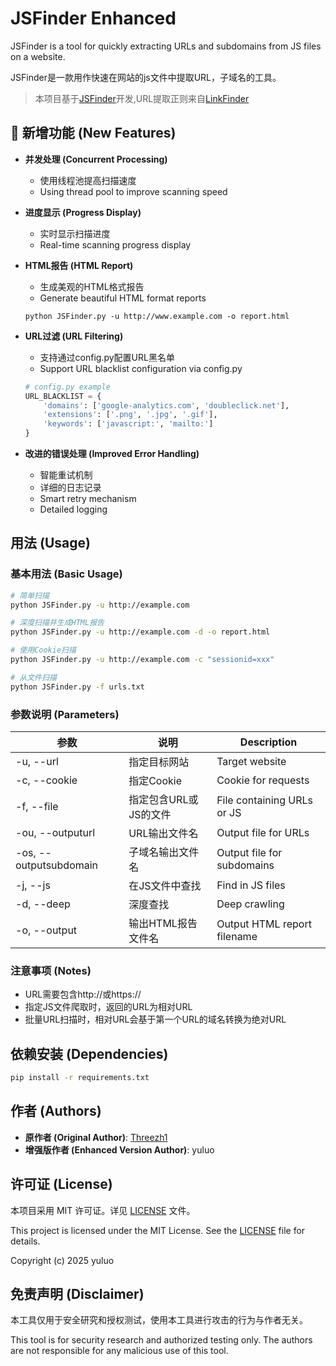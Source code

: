 # JSFinder Enhanced

JSFinder is a tool for quickly extracting URLs and subdomains from JS files on a website.

JSFinder是一款用作快速在网站的js文件中提取URL，子域名的工具。

> 本项目基于[JSFinder](https://github.com/Threezh1/JSFinder)开发,URL提取正则来自[LinkFinder](https://github.com/GerbenJavado/LinkFinder)

## 🚀 新增功能 (New Features)

- **并发处理 (Concurrent Processing)**
  - 使用线程池提高扫描速度
  - Using thread pool to improve scanning speed

- **进度显示 (Progress Display)**
  - 实时显示扫描进度
  - Real-time scanning progress display

- **HTML报告 (HTML Report)**
  - 生成美观的HTML格式报告
  - Generate beautiful HTML format reports
  ```
  python JSFinder.py -u http://www.example.com -o report.html
  ```

- **URL过滤 (URL Filtering)**
  - 支持通过config.py配置URL黑名单
  - Support URL blacklist configuration via config.py
  ```python
  # config.py example
  URL_BLACKLIST = {
      'domains': ['google-analytics.com', 'doubleclick.net'],
      'extensions': ['.png', '.jpg', '.gif'],
      'keywords': ['javascript:', 'mailto:']
  }
  ```

- **改进的错误处理 (Improved Error Handling)**
  - 智能重试机制
  - 详细的日志记录
  - Smart retry mechanism
  - Detailed logging

## 用法 (Usage)

### 基本用法 (Basic Usage)

```bash
# 简单扫描
python JSFinder.py -u http://example.com

# 深度扫描并生成HTML报告
python JSFinder.py -u http://example.com -d -o report.html

# 使用Cookie扫描
python JSFinder.py -u http://example.com -c "sessionid=xxx"

# 从文件扫描
python JSFinder.py -f urls.txt
```

### 参数说明 (Parameters)

| 参数 | 说明 | Description |
|------|------|-------------|
| -u, --url | 指定目标网站 | Target website |
| -c, --cookie | 指定Cookie | Cookie for requests |
| -f, --file | 指定包含URL或JS的文件 | File containing URLs or JS |
| -ou, --outputurl | URL输出文件名 | Output file for URLs |
| -os, --outputsubdomain | 子域名输出文件名 | Output file for subdomains |
| -j, --js | 在JS文件中查找 | Find in JS files |
| -d, --deep | 深度查找 | Deep crawling |
| -o, --output | 输出HTML报告文件名 | Output HTML report filename |

### 注意事项 (Notes)

- URL需要包含http://或https://
- 指定JS文件爬取时，返回的URL为相对URL
- 批量URL扫描时，相对URL会基于第一个URL的域名转换为绝对URL

## 依赖安装 (Dependencies)

```bash
pip install -r requirements.txt
```

## 作者 (Authors)

- **原作者 (Original Author)**: [Threezh1](https://threezh1.github.io/)
- **增强版作者 (Enhanced Version Author)**: yuluo

## 许可证 (License)

本项目采用 MIT 许可证。详见 [LICENSE](LICENSE) 文件。

This project is licensed under the MIT License. See the [LICENSE](LICENSE) file for details.

Copyright (c) 2025 yuluo

## 免责声明 (Disclaimer)

本工具仅用于安全研究和授权测试，使用本工具进行攻击的行为与作者无关。

This tool is for security research and authorized testing only. The authors are not responsible for any malicious use of this tool.
